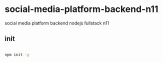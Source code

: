 # social-media-platform-backend-n11
social media platform backend nodejs fullstack n11



## init

```bash

npm init -y

```